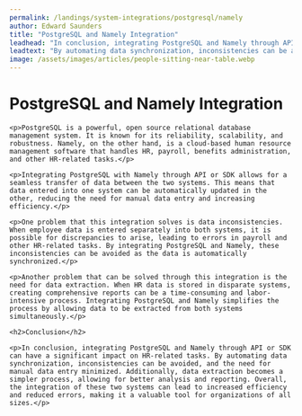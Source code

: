 ```yaml
---
permalink: /landings/system-integrations/postgresql/namely
author: Edward Saunders
title: "PostgreSQL and Namely Integration"
leadhead: "In conclusion, integrating PostgreSQL and Namely through API or SDK can have a significant impact on HR-related tasks"
leadtext: "By automating data synchronization, inconsistencies can be avoided, and the need for manual data entry minimized. Additionally, data extraction becomes a simpler process, allowing for better analysis and reporting. Overall, the integration of these two systems can lead to increased efficiency and reduced errors, making it a valuable tool for organizations of all sizes."
image: /assets/images/articles/people-sitting-near-table.webp
---
```

<div class="arttext">	<h1>PostgreSQL and Namely Integration</h1>
	
	<p>PostgreSQL is a powerful, open source relational database management system. It is known for its reliability, scalability, and robustness. Namely, on the other hand, is a cloud-based human resource management software that handles HR, payroll, benefits administration, and other HR-related tasks.</p>
	
	<p>Integrating PostgreSQL with Namely through API or SDK allows for a seamless transfer of data between the two systems. This means that data entered into one system can be automatically updated in the other, reducing the need for manual data entry and increasing efficiency.</p>
	
	<p>One problem that this integration solves is data inconsistencies. When employee data is entered separately into both systems, it is possible for discrepancies to arise, leading to errors in payroll and other HR-related tasks. By integrating PostgreSQL and Namely, these inconsistencies can be avoided as the data is automatically synchronized.</p>
	
	<p>Another problem that can be solved through this integration is the need for data extraction. When HR data is stored in disparate systems, creating comprehensive reports can be a time-consuming and labor-intensive process. Integrating PostgreSQL and Namely simplifies the process by allowing data to be extracted from both systems simultaneously.</p>
	
	<h2>Conclusion</h2>
	
	<p>In conclusion, integrating PostgreSQL and Namely through API or SDK can have a significant impact on HR-related tasks. By automating data synchronization, inconsistencies can be avoided, and the need for manual data entry minimized. Additionally, data extraction becomes a simpler process, allowing for better analysis and reporting. Overall, the integration of these two systems can lead to increased efficiency and reduced errors, making it a valuable tool for organizations of all sizes.</p>
</div>